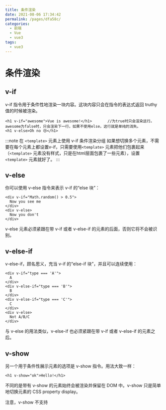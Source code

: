 ```yaml
---
title: 条件渲染
date: 2021-08-06 17:34:42
permalink: /pages/dfa58c/
categories:
  - 前端
  - Vue
  - vue3
tags:
  - vue3
---
```

# 条件渲染
## v-if
v-if 指令用于条件性地渲染一块内容。这块内容只会在指令的表达式返回 truthy 值的时候被渲染。

    <h1 v-if="awesome">Vue is awesome!</h1>       //为true时只会渲染这行。awesome为false时，只会渲染下一行，如果不使用else，这行就是单纯的消失。
    <h1 v-else>Oh no 😢</h1>
:::note 在 `<template>` 元素上使用 v-if 条件渲染分组
如果想切换多个元素，不需要在每个元素上都设置v-if，只需要使用`<template>` 元素把他们包裹起来（`<template>` 元素没有样式，只是在html层面包裹了一些元素），设置`<template>` 元素就好了。
:::

## v-else
你可以使用 v-else 指令来表示 v-if 的“else 块”：

    <div v-if="Math.random() > 0.5">
      Now you see me
    </div>
    <div v-else>
      Now you don't
    </div>
v-else 元素必须紧跟在带 v-if 或者 v-else-if 的元素的后面，否则它将不会被识别。

## v-else-if
v-else-if，顾名思义，充当 v-if 的“else-if 块”，并且可以连续使用：

    <div v-if="type === 'A'">
      A
    </div>
    <div v-else-if="type === 'B'">
      B
    </div>
    <div v-else-if="type === 'C'">
      C
    </div>
    <div v-else>
      Not A/B/C
    </div>
与 v-else 的用法类似，v-else-if 也必须紧跟在带 v-if 或者 v-else-if 的元素之后。

## v-show
另一个用于条件性展示元素的选项是 v-show 指令。用法大致一样：

    <h1 v-show="ok">Hello!</h1>
不同的是带有 v-show 的元素始终会被渲染并保留在 DOM 中。v-show 只是简单地切换元素的 CSS property display。

注意，v-show 不支持 <template> 元素，也不支持 v-else。

## v-if vs v-show
v-if 是“真正”的条件渲染，因为它会确保在切换过程中，条件块内的事件监听器和子组件适当地被销毁和重建。

v-if 也是惰性的：如果在初始渲染时条件为假，则什么也不做——直到条件第一次变为真时，才会开始渲染条件块。

相比之下，v-show 就简单得多——不管初始条件是什么，元素总是会被渲染，并且只是简单地基于 CSS 进行切换。

一般来说，v-if 有更高的切换开销，而 v-show 有更高的初始渲染开销。因此，如果需要非常频繁地切换，则使用 v-show 较好；如果在运行时条件很少改变，则使用 v-if 较好。

## v-if 与 v-for 一起使用
提示

不推荐同时使用 v-if 和 v-for。请查阅风格指南以获取更多信息。

当 v-if 与 v-for 一起使用时，v-if 具有比 v-for 更高的优先级。请查阅列表渲染指南以获取详细信息。